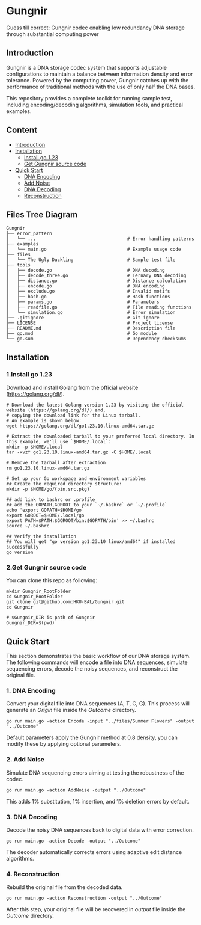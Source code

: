 # Gungnir
Guess till correct: Gungnir codec enabling low redundancy DNA storage through substantial computing power

## Introduction
Gungnir is a DNA storage codec system that supports adjustable configurations to maintain a balance between information density and error tolerance. Powered by the computing power, Gungnir catches up with the performance of traditional methods with the use of only half the DNA bases. 

This repository provides a complete toolkit for running sample test, including encoding/decoding algorithms, simulation tools, and practical examples. 

## Content
- [Introduction](#introduction)
- [Installation](#installation)
  - [Install go 1.23](#1install-go-123)
  - [Get Gungnir source code](#2get-gungnir-source-code)
- [Quick Start](#quick-start)
  - [DNA Encoding](#1-dna-encoding)
  - [Add Noise](#2-add-noise)
  - [DNA Decoding](3-dna-decoding)
  - [Reconstruction](#4-reconstruction)

## Files Tree Diagram
```
Gungnir
├── error_pattern
│   └── ...                                  # Error handling patterns
├── examples
│   └── main.go                              # Example usage code
├── files
│   └── The Ugly Duckling                    # Sample test file
├── tools
│   ├── decode.go                            # DNA decoding
│   ├── decode_three.go                      # Ternary DNA decoding
│   ├── distance.go                          # Distance calculation
│   ├── encode.go                            # DNA encoding
│   ├── exclude.go                           # Invalid motifs
│   ├── hash.go                              # Hash functions
│   ├── params.go                            # Parameters
│   ├── readfile.go                          # File reading functions
│   └── simulation.go                        # Error simulation
├── .gitignore                               # Git ignore
├── LICENSE                                  # Project license
├── README.md                                # Description file
├── go.mod                                   # Go module
└── go.sum                                   # Dependency checksums
```
## Installation
### 1.Install go 1.23
Download and install Golang from the official website (https://golang.org/dl/).
```
# Download the latest Golang version 1.23 by visiting the official website (https://golang.org/dl/) and, 
# copying the download link for the Linux tarball.
# An example is shown below:
wget https://golang.org/dl/go1.23.10.linux-amd64.tar.gz

# Extract the downloaded tarball to your preferred local directory. In this example, we'll use `$HOME/.local`:
mkdir -p $HOME/.local
tar -xvzf go1.23.10.linux-amd64.tar.gz -C $HOME/.local

# Remove the tarball after extraction
rm go1.23.10.linux-amd64.tar.gz

# Set up your Go workspace and environment variables
## Create the required directory structure:
mkdir -p $HOME/go/{bin,src,pkg}

## add link to bashrc or .profile
## add the GOPATH,GOROOT to your `~/.bashrc` or `~/.profile`
echo 'export GOPATH=$HOME/go
export GOROOT=$HOME/.local/go
export PATH=$PATH:$GOROOT/bin:$GOPATH/bin' >> ~/.bashrc
source ~/.bashrc

## Verify the installation
## You will get "go version go1.23.10 linux/amd64" if installed successfully
go version
```
### 2.Get Gungnir source code
You can clone this repo as following:
```
mkdir Gungnir_RootFolder
cd Gungnir_RootFolder
git clone git@github.com:HKU-BAL/Gungnir.git
cd Gungnir

# $Gungnir_DIR is path of Gungnir
Gungnir_DIR=$(pwd)
```
## Quick Start
This section demonstrates the basic workflow of our DNA storage system. The following commands will encode a file into DNA sequences, simulate sequencing errors, decode the noisy sequences, and reconstruct the original file.
### 1. DNA Encoding
Convert your digital file into DNA sequences (A, T, C, G). This process will generate an *Origin* file inside the *Outcome* directory.
```
go run main.go -action Encode -input "../files/Summer Flowers" -output "../Outcome"
```
Default parameters apply the Gungnir method at 0.8 density, you can modify these by applying optional parameters.
### 2. Add Noise
Simulate DNA sequencing errors aiming at testing the robustness of the codec.
```
go run main.go -action AddNoise -output "../Outcome"
```
This adds 1% substitution, 1% insertion, and 1% deletion errors by default.

### 3. DNA Decoding
Decode the noisy DNA sequences back to digital data with error correction.
```
go run main.go -action Decode -output "../Outcome"
```
The decoder automatically corrects errors using adaptive edit distance algorithms.
### 4. Reconstruction
Rebuild the original file from the decoded data.
```
go run main.go -action Reconstruction -output "../Outcome"
```
After this step, your original file will be recovered in *output* file inside the *Outcome* directory.
